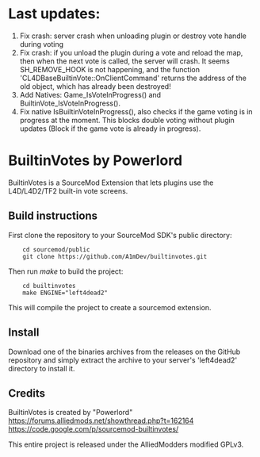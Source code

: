 Last updates:
==============
1) Fix crash: server crash when unloading plugin or destroy vote handle during voting
2) Fix crash: if you unload the plugin during a vote and reload the map, then when the next vote is called, the server will crash. It seems SH_REMOVE_HOOK is not happening, and the function 'CL4DBaseBuiltinVote::OnClientCommand' returns the address of the old object, which has already been destroyed!
3) Add Natives: Game_IsVoteInProgress() and BuiltinVote_IsVoteInProgress(). 
4) Fix native IsBuiltinVoteInProgress(), also checks if the game voting is in progress at the moment. This blocks double voting without plugin updates (Block if the game vote is already in progress).

BuiltinVotes by Powerlord
==============
BuiltinVotes is a SourceMod Extension that lets plugins use the L4D/L4D2/TF2 built-in vote screens.

Build instructions
--------------
First clone the repository to your SourceMod SDK's public directory:

        cd sourcemod/public
        git clone https://github.com/A1mDev/builtinvotes.git

Then run *make* to build the project:

        cd builtinvotes
        make ENGINE="left4dead2"

This will compile the project to create a sourcemod extension.

Install
--------------
Download one of the binaries archives from the releases on the GitHub repository and simply extract the archive to your server's 'left4dead2' directory to install it.

Credits
--------------
BuiltinVotes is created by "Powerlord"
https://forums.alliedmods.net/showthread.php?t=162164
https://code.google.com/p/sourcemod-builtinvotes/

This entire project is released under the AlliedModders modified GPLv3.
